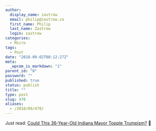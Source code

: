 ```yaml
---
author:
  display_name: zastrow
  email: philip@zastrow.co
  first_name: Philip
  last_name: Zastrow
  login: zastrow
categories:
  - Micro
tags:
  - Post
date: "2018-09-02T08:12:27Z"
meta:
  _wpcom_is_markdown: "1"
parent_id: "0"
password: ""
published: true
status: publish
title: ""
type: post
slug: 478
aliases:
  - /2018/09/478/
---
```

<p>Just read: <a href="https://www.rollingstone.com/politics/politics-news/pete_buttigieg-36-year-old-mayor-south-bend-indiana-2020-713662/">Could This 36-Year-Old Indiana Mayor Topple Trumpism?</a> 📰</p>
